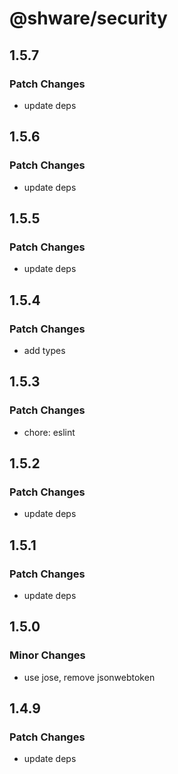 # @shware/security

## 1.5.7

### Patch Changes

- update deps

## 1.5.6

### Patch Changes

- update deps

## 1.5.5

### Patch Changes

- update deps

## 1.5.4

### Patch Changes

- add types

## 1.5.3

### Patch Changes

- chore: eslint

## 1.5.2

### Patch Changes

- update deps

## 1.5.1

### Patch Changes

- update deps

## 1.5.0

### Minor Changes

- use jose, remove jsonwebtoken

## 1.4.9

### Patch Changes

- update deps

